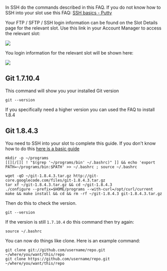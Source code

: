 
In SSH do the commands described in this FAQ. If you do not know how to SSH into your slot use this FAQ: [SSH basics - Putty](https://www.feralhosting.com/faq/view?question=12)

Your FTP / SFTP / SSH login information can be found on the Slot Details page for the relevant slot. Use this link in your Account Manager to access the relevant slot:

![](https://raw.github.com/feralhosting/feralfilehosting/master/Feral%20Wiki/0%20Generic/slot_detail_link.png)

You login information for the relevant slot will be shown here:

![](https://raw.github.com/feralhosting/feralfilehosting/master/Feral%20Wiki/0%20Generic/slot_detail_ssh.png)

Git 1.7.10.4
---

This command will show you your installed Git version

~~~
git --version
~~~

If you specifically need a higher version you can used the FAQ to install 1.8.4

Git 1.8.4.3
---

You need to SSH into your slot to complete this guide. If you don't know how to do this [here is a basic guide](https://www.feralhosting.com/faq/view?question=12)

~~~
mkdir -p ~/programs
[[][/[][ ! "$(grep '~/programs/bin' ~/.bashrc)" ]] && echo 'export PATH=~/programs/bin:$PATH' >> ~/.bashrc ; source ~/.bashrc
~~~

~~~
wget -qO ~/git-1.8.4.3.tar.gz http://git-core.googlecode.com/files/git-1.8.4.3.tar.gz
tar xf ~/git-1.8.4.3.tar.gz && cd ~/git-1.8.4.3
./configure --prefix=$HOME/programs --with-curl=/opt/curl/current
make && make install && cd && rm -rf ~/git-1.8.4.3 git-1.8.4.3.tar.gz
~~~

Then do this to check the version.

~~~
git --version
~~~

If the version is still `1.7.10.4` do this command then try again:

~~~
source ~/.bashrc
~~~

You can now do things like clone. Here is an example command:

~~~
git clone git://github.com/username/repo.git ~/where/you/want/this/repo
git clone https://github.com/username/repo.git ~/where/you/want/this/repo
~~~



